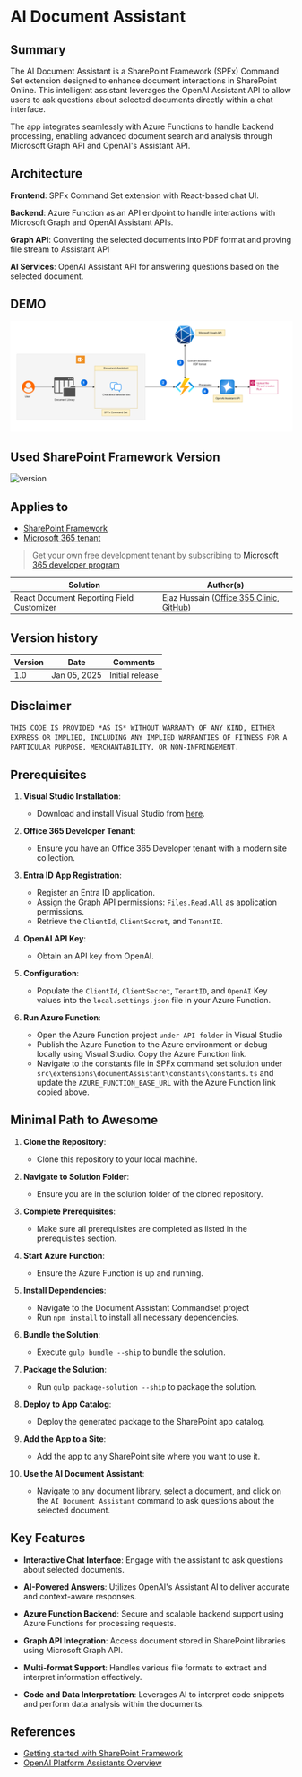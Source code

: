# AI Document Assistant

## Summary

The AI Document Assistant is a SharePoint Framework (SPFx) Command Set extension designed to enhance document interactions in SharePoint Online. This intelligent assistant leverages the OpenAI Assistant API to allow users to ask questions about selected documents directly within a chat interface.

The app integrates seamlessly with Azure Functions to handle backend processing, enabling advanced document search and analysis through Microsoft Graph API and OpenAI's Assistant API.

## Architecture

**Frontend**: SPFx Command Set extension with React-based chat UI.

**Backend**: Azure Function as an API endpoint to handle interactions with Microsoft Graph and OpenAI Assistant APIs.

**Graph API**:  Converting the selected documents into PDF format and proving file stream to Assistant API

**AI Services**: OpenAI Assistant API for answering questions based on the selected document.

## DEMO

![Document Assitant Architecture](./assets/architecture.png)



## Used SharePoint Framework Version

![version](https://img.shields.io/badge/version-1.20.0-green.svg)

## Applies to

- [SharePoint Framework](https://aka.ms/spfx)
- [Microsoft 365 tenant](https://docs.microsoft.com/en-us/sharepoint/dev/spfx/set-up-your-developer-tenant)

> Get your own free development tenant by subscribing to [Microsoft 365 developer program](http://aka.ms/o365devprogram)

Solution|Author(s)
--------|---------
React Document Reporting Field Customizer | Ejaz Hussain ([Office 355 Clinic](https://www.office365clinic.com/), [GitHub](https://github.com/ejazhussain))

## Version history

Version|Date|Comments
-------|----|--------
1.0|Jan 05, 2025|Initial release

## Disclaimer

`THIS CODE IS PROVIDED *AS IS* WITHOUT WARRANTY OF ANY KIND, EITHER EXPRESS OR IMPLIED, INCLUDING ANY IMPLIED WARRANTIES OF FITNESS FOR A PARTICULAR PURPOSE, MERCHANTABILITY, OR NON-INFRINGEMENT.`

## Prerequisites

1. **Visual Studio Installation**:
   - Download and install Visual Studio from [here](https://visualstudio.microsoft.com/).

2. **Office 365 Developer Tenant**:
   - Ensure you have an Office 365 Developer tenant with a modern site collection.

3. **Entra ID App Registration**:
   - Register an Entra ID application.
   - Assign the Graph API permissions: `Files.Read.All` as application permissions.
   - Retrieve the `ClientId`, `ClientSecret`, and `TenantID`.

4. **OpenAI API Key**:
   - Obtain an API key from OpenAI.

5. **Configuration**:
   - Populate the `ClientId`, `ClientSecret`, `TenantID`, and `OpenAI` Key values into the `local.settings.json` file in your Azure Function.

6. **Run Azure Function**:
   - Open the Azure Function project `under API folder` in Visual Studio
   - Publish the Azure Function to the Azure environment or debug locally using Visual Studio. Copy the Azure Function link.
   - Navigate to the constants file in SPFx command set solution under `src\extensions\documentAssistant\constants\constants.ts` and update the `AZURE_FUNCTION_BASE_URL` with the Azure Function link copied above.

## Minimal Path to Awesome

1. **Clone the Repository**:
   - Clone this repository to your local machine.

2. **Navigate to Solution Folder**:
   - Ensure you are in the solution folder of the cloned repository.

3. **Complete Prerequisites**:
   - Make sure all prerequisites are completed as listed in the prerequisites section.

4. **Start Azure Function**:
   - Ensure the Azure Function is up and running.

5. **Install Dependencies**:
   - Navigate to the Document Assistant Commandset project
   - Run `npm install` to install all necessary dependencies.

6. **Bundle the Solution**:
   - Execute `gulp bundle --ship` to bundle the solution.

7. **Package the Solution**:
   - Run `gulp package-solution --ship` to package the solution.

8. **Deploy to App Catalog**:
   - Deploy the generated package to the SharePoint app catalog.

9. **Add the App to a Site**:
   - Add the app to any SharePoint site where you want to use it.

10. **Use the AI Document Assistant**:
    - Navigate to any document library, select a document, and click on the `AI Document Assistant` command to ask questions about the selected document.

## Key Features

- **Interactive Chat Interface**: Engage with the assistant to ask questions about selected documents.

- **AI-Powered Answers**: Utilizes OpenAI's Assistant AI to deliver accurate and context-aware responses.

- **Azure Function Backend**: Secure and scalable backend support using Azure Functions for processing requests.

- **Graph API Integration**: Access document stored in SharePoint libraries using Microsoft Graph API.

- **Multi-format Support**: Handles various file formats to extract and interpret information effectively.

- **Code and Data Interpretation**: Leverages AI to interpret code snippets and perform data analysis within the documents.


## References

- [Getting started with SharePoint Framework](https://docs.microsoft.com/en-us/sharepoint/dev/spfx/set-up-your-developer-tenant)
- [OpenAI Platform Assistants Overview](https://platform.openai.com/docs/assistants/overview)